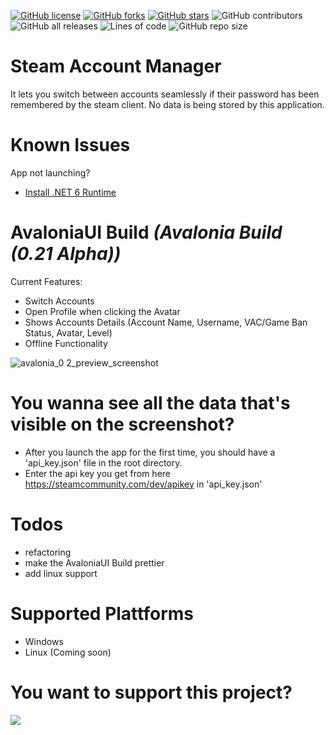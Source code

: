 [![GitHub license](https://img.shields.io/github/license/sahin-a/SteamAccountManager)](https://github.com/sahin-a/SteamAccountManager/blob/develop/LICENSE.md)
[![GitHub forks](https://img.shields.io/github/forks/sahin-a/SteamAccountManager)](https://github.com/sahin-a/SteamAccountManager/network)
[![GitHub stars](https://img.shields.io/github/stars/sahin-a/SteamAccountManager)](https://github.com/sahin-a/SteamAccountManager/stargazers)
![GitHub contributors](https://img.shields.io/github/contributors/sahin-a/SteamAccountManager)
![GitHub all releases](https://img.shields.io/github/downloads/sahin-a/SteamAccountManager/total)
![Lines of code](https://img.shields.io/tokei/lines/github.com/sahin-a/SteamAccountManager)
![GitHub repo size](https://img.shields.io/github/repo-size/sahin-a/SteamAccountManager)

# Steam Account Manager
It lets you switch between accounts seamlessly if their password has been remembered by the steam client. 
No data is being stored by this application.

# Known Issues
App not launching?
- [Install .NET 6 Runtime](https://dotnet.microsoft.com/en-us/download)

# AvaloniaUI Build *(Avalonia Build (0.21 Alpha))*
Current Features:
* Switch Accounts
* Open Profile when clicking the Avatar
* Shows Accounts Details (Account Name, Username, VAC/Game Ban Status, Avatar, Level)
* Offline Functionality

![avalonia_0 2_preview_screenshot](https://user-images.githubusercontent.com/55054756/147849648-7f9735bb-4c5d-475a-b367-1524e1377831.png)


# You wanna see all the data that's visible on the screenshot?
- After you launch the app for the first time, you should have a 'api_key.json' file in the root directory. 
- Enter the api key you get from here https://steamcommunity.com/dev/apikey in 'api_key.json'

# Todos
* refactoring
* make the AvaloniaUI Build prettier
* add linux support

# Supported Plattforms
* Windows
* Linux (Coming soon)

# You want to support this project?
<a href="https://www.buymeacoffee.com/sahina"><img src="https://img.buymeacoffee.com/button-api/?text=Buy me a coffee&emoji=&slug=sahina&button_colour=FFDD00&font_colour=000000&font_family=Bree&outline_colour=000000&coffee_colour=ffffff"></a>
